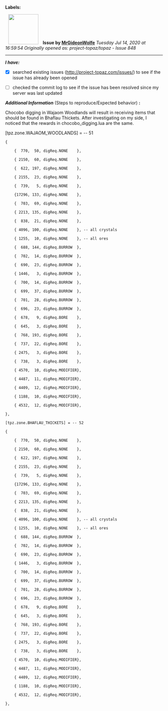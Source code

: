 **Labels:**



<a href="https://github.com/MrGideonWolfe"><img src="https://avatars0.githubusercontent.com/u/67240131?v=4" width="96" height="96" hspace="10"></img></a> **Issue by [MrGideonWolfe](https://github.com/MrGideonWolfe)**
_Tuesday Jul 14, 2020 at 16:59:54_
_Originally opened as: project-topaz/topaz - Issue 848_

----

<!-- place 'x' mark between square [] brackets to checkmark box -->
**_I have:_**

- [x] searched existing issues (http://project-topaz.com/issues/) to see if the issue has already been opened
- [ ] checked the commit log to see if the issue has been resolved since my server was last updated

**_Additional Information_** (Steps to reproduce/Expected behavior) **:** 

Chocobo digging in Wajaom Woodlands will result in receiving items that should be found in Bhaflau Thickets. After investigating on my side, I noticed that the rewards in chocobo_digging.lua are the same.

[tpz.zone.WAJAOM_WOODLANDS] = -- 51
    {
        {  770,  50, digReq.NONE    },
        { 2150,  60, digReq.NONE    },
        {  622, 197, digReq.NONE    },
        { 2155,  23, digReq.NONE    },
        {  739,   5, digReq.NONE    },
        {17296, 133, digReq.NONE    },
        {  703,  69, digReq.NONE    },
        { 2213, 135, digReq.NONE    },
        {  838,  21, digReq.NONE    },
        { 4096, 100, digReq.NONE    }, -- all crystals
        { 1255,  10, digReq.NONE    }, -- all ores
        {  688, 144, digReq.BURROW  },
        {  702,  14, digReq.BURROW  },
        {  690,  23, digReq.BURROW  },
        { 1446,   3, digReq.BURROW  },
        {  700,  14, digReq.BURROW  },
        {  699,  37, digReq.BURROW  },
        {  701,  28, digReq.BURROW  },
        {  696,  23, digReq.BURROW  },
        {  678,   9, digReq.BORE    },
        {  645,   3, digReq.BORE    },
        {  768, 193, digReq.BORE    },
        {  737,  22, digReq.BORE    },
        { 2475,   3, digReq.BORE    },
        {  738,   3, digReq.BORE    },
        { 4570,  10, digReq.MODIFIER},
        { 4487,  11, digReq.MODIFIER},
        { 4409,  12, digReq.MODIFIER},
        { 1188,  10, digReq.MODIFIER},
        { 4532,  12, digReq.MODIFIER},
    },
    [tpz.zone.BHAFLAU_THICKETS] = -- 52
    {
        {  770,  50, digReq.NONE    },
        { 2150,  60, digReq.NONE    },
        {  622, 197, digReq.NONE    },
        { 2155,  23, digReq.NONE    },
        {  739,   5, digReq.NONE    },
        {17296, 133, digReq.NONE    },
        {  703,  69, digReq.NONE    },
        { 2213, 135, digReq.NONE    },
        {  838,  21, digReq.NONE    },
        { 4096, 100, digReq.NONE    }, -- all crystals
        { 1255,  10, digReq.NONE    }, -- all ores
        {  688, 144, digReq.BURROW  },
        {  702,  14, digReq.BURROW  },
        {  690,  23, digReq.BURROW  },
        { 1446,   3, digReq.BURROW  },
        {  700,  14, digReq.BURROW  },
        {  699,  37, digReq.BURROW  },
        {  701,  28, digReq.BURROW  },
        {  696,  23, digReq.BURROW  },
        {  678,   9, digReq.BORE    },
        {  645,   3, digReq.BORE    },
        {  768, 193, digReq.BORE    },
        {  737,  22, digReq.BORE    },
        { 2475,   3, digReq.BORE    },
        {  738,   3, digReq.BORE    },
        { 4570,  10, digReq.MODIFIER},
        { 4487,  11, digReq.MODIFIER},
        { 4409,  12, digReq.MODIFIER},
        { 1188,  10, digReq.MODIFIER},
        { 4532,  12, digReq.MODIFIER},
    },
